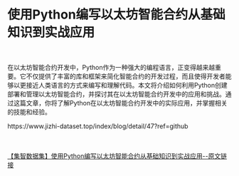 <h1>使用Python编写以太坊智能合约从基础知识到实战应用</h1><br /><p>在以太坊智能合约开发中，Python作为一种强大的编程语言，正变得越来越重要。它不仅提供了丰富的库和框架来简化智能合约的开发过程，而且使得开发者能够以更接近人类语言的方式来编写和理解代码。本文将介绍如何利用Python创建部署和管理以太坊智能合约，并探讨其在以太坊智能合约开发中的应用和挑战。通过这篇文章，你将了解Python在以太坊智能合约开发中的实际应用，并掌握相关的技能和经验。</p><p>https://www.jizhi-dataset.top/index/blog/detail/47?ref=github</p><br /><br /><a href="https://www.jizhi-dataset.top/index/blog/detail/47?ref=github" target="_blank">【集智数据集】使用Python编写以太坊智能合约从基础知识到实战应用--原文链接</a>